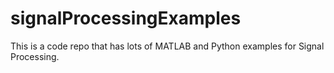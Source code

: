 # signalProcessingExamples
This is a code repo that has lots of MATLAB and Python examples for Signal Processing. 
